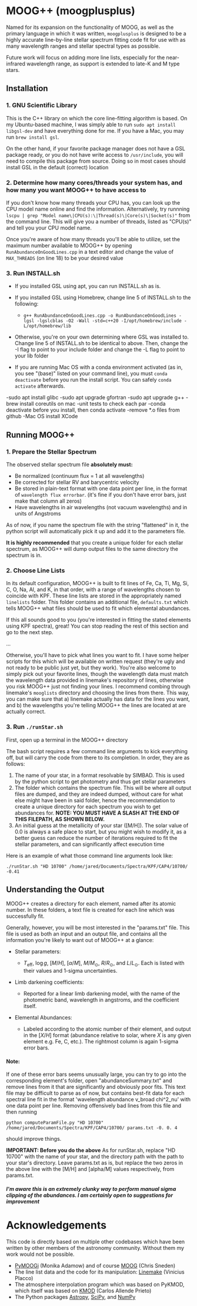 # MOOG++ (moogplusplus)

Named for its expansion on the functionality of MOOG, as well as the primary language in which it was written, `moogplusplus` is designed to be a highly accurate line-by-line stellar spectrum fitting code fit for use with as many wavelength ranges and stellar spectral types as possible.

Future work will focus on adding more line lists, especially for the near-infrared wavelength range, as support is extended to late-K and M type stars.

## Installation

### 1. GNU Scientific Library

This is the C++ library on which the core line-fitting algorithm is based. On my Ubuntu-based machine, I was simply able to run `sudo apt install libgsl-dev` and have everything done for me. If you have a Mac, you may run `brew install gsl`. 

On the other hand, if your favorite package manager does not have a GSL package ready, or you do not have write access to `/usr/include`, you will need to compile this package from source. Doing so in most cases should install GSL in the default (correct) location


### 2. Determine how many cores/threads your system has, and how many you want MOOG++ to have access to
If you don't know how many threads your CPU has, you can look up the CPU model name online and find the information. Alternatively, try runnning `lscpu | grep "Model name\|CPU(s):\|Thread(s)\|Core(s)\|Socket(s)"` from the command line. This will give you a number of threads, listed as "CPU(s)" and tell you your CPU model name. 

Once you're aware of how many threads you'll be able to utilize, set the maximum number available to MOOG++ by opening `RunAbundanceOnGoodLines.cpp` in a text editor and change the value of `MAX_THREADS` (on line 18) to be your desired value

### 3. Run INSTALL.sh
- If you installed GSL using apt, you can run INSTALL.sh as is.

- If you installed GSL using Homebrew, change line 5 of INSTALL.sh to the following:
   - `g++ RunAbundanceOnGoodLines.cpp -o RunAbundanceOnGoodLines -lgsl -lgslcblas -O2 -Wall -std=c++20 -I/opt/homebrew/include -L/opt/homebrew/lib`

- Otherwise, you're on your own determining where GSL was installed to. Change line 5 of INSTALL.sh to be identical to above. Then, change the -I flag to point to your include folder and change the -L flag to point to your lib folder 

- If you are running Mac OS with a conda environment activated (as in, you see "(base)" listed on your command line), you must `conda deactivate` before you run the install script. You can safely `conda activate` afterwards.


-sudo apt install glibc
-sudo apt upgrade gfortran
-sudo apt upgrade g++
-brew install coreutils on mac
-unit tests to check each par
-conda deactivate before you install, then conda activate
-remove *.o files from github
-Mac OS install XCode

## Running MOOG++

### 1. Prepare the Stellar Spectrum
The observed stellar spectrum file **absolutely must:**
- Be normalized (continuum flux = 1 at all wavelengths)
- Be corrected for stellar RV and barycentric velocity 
- Be stored in plain-text format with one data point per line, in the format of `wavelength flux errorbar`. (it's fine if you don't have error bars, just make that column all zeros)
- Have wavelengths in air wavelengths (not vacuum wavelengths) and in units of Angstroms


As of now, if you name the spectrum file with the string "flattened" in it, the python script will automatically pick it up and add it to the parameters file.

**It is highly recommended** that you create a unique folder for each stellar spectrum, as MOOG++ will dump output files to the same directory the spectrum is in.

### 2. Choose Line Lists
In its default configuration, MOOG++ is built to fit lines of Fe, Ca, Ti, Mg, Si, C, O, Na, Al, and K, in that order, with a range of wavelengths chosen to coincide with KPF. These line lists are stored in the appropriately named `linelists` folder. This folder contains an additional file, `defaults.txt` which tells MOOG++ what files should be used to fit which elemental abundances.

If this all sounds good to you (you're interested in fitting the stated elements using KPF spectra), great! You can stop reading the rest of this section and go to the next step.

...

Otherwise, you'll have to pick what lines you want to fit. I have some helper scripts for this which will be available on written request (they're ugly and not ready to be public just yet, but they work). You're also welcome to simply pick out your favorite lines, though the wavelength data must match the wavelength data provided in linemake's repository of lines, otherwise you risk MOOG++ just not finding your lines. I recommend combing through linemake's `mooglists` directory and choosing the lines from there. This way, you can make sure that a) linemake actually has data for the lines you want, and b) the wavelengths you're telling MOOG++ the lines are located at are actually correct.


### 3. Run `./runStar.sh`
First, open up a terminal in the MOOG++ directory

The bash script requires a few command line arguments to kick everything off, but will carry the code from there to its completion. In order, they are as follows:

1. The name of your star, in a format resolvable by SIMBAD. This is used by the python script to get photometry and thus get stellar parameters
2. The folder which contains the spectrum file. This will be where all output files are dumped, and they are indeed dumped, without care for what else might have been in said folder, hence the recommendation to create a unique directory for each spectrum you wish to get abundances for. **NOTE: YOU MUST HAVE A SLASH AT THE END OF THIS FILEPATH, AS SHOWN BELOW.**
3. An initial guess at the metallicity of your star (\[M/H\]). The solar value of 0.0 is always a safe place to start, but you might wish to modify it, as a better guess can reduce the number of iterations required to fit the stellar parameters, and can significantly affect execution time

Here is an example of what those command line arguments look like:

`./runStar.sh "HD 10700" /home/jared/Documents/Spectra/KPF/CAP4/10700/ -0.41`


## Understanding the Output
MOOG++ creates a directory for each element, named after its atomic number. In these folders, a text file is created for each line which was successfully fit. 

Generally, however, you will be most interested in the "params.txt" file. This file is used as both an input and an output file, and contains all the information you're likely to want out of MOOG++ at a glance:

- Stellar parameters:
  - $T_{\textrm{eff}}$, $\log{g}$, $[M/H]$, $[\alpha/M]$, $M/M_\odot$, $R/R_\odot$, and $L/L_\odot$. Each is listed with their values and 1-sigma uncertainties.

- Limb darkening coefficients:
  - Reported for a linear limb darkening model, with the name of the photometric band, wavelength in angstroms, and the coefficient itself.

- Elemental Abundances:
  - Labeled according to the atomic number of their element, and output in the $[X/H]$ format (abundance relative to solar, where $X$ is any given element e.g. Fe, C, etc.). The rightmost column is again 1-sigma error bars.

#### Note:
If one of these error bars seems unusually large, you can try to go into the corresponding element's folder, open "abundanceSummary.txt" and remove lines from it that are significantly and obviously poor fits. This text file may be difficult to parse as of now, but contains best-fit data for each spectral line fit in the format 'wavelength abundance v_broad chi^2_nu' with one data point per line. Removing offensively bad lines from this file and then running 

`python computeParamFile.py "HD 10700" /home/jared/Documents/Spectra/KPF/CAP4/10700/ params.txt -0. 0. 4`

should improve things. 

**IMPORTANT: Before you do the above** As for runStar.sh, replace "HD 10700" with the name of your star, and the directory path with the path to your star's directory. Leave params.txt as is, but replace the two zeros in the above line with the \[M/H\] and \[alpha/M\] values respectively, from params.txt. 
##### I'm aware this is an extremely clunky way to perform manual sigma clipping of the abundances. I am certainly open to suggestions for improvement


# Acknowledgements
This code is directly based on multiple other codebases which have been written by other members of the astronomy community. Without them my work would not be possible.
- [PyMOOGi](https://github.com/madamow/pymoogi) (Monika Adamow) and of course [MOOG](https://www.as.utexas.edu/~chris/moog.html) (Chris Sneden)
- The line list data and the code for its manipulation: [Linemake](https://github.com/vmplacco/linemake) (Vinicius Placco)
- The atmosphere interpolation program which was based on PyKMOD, which itself was based on [KMOD](http://leda.as.utexas.edu/stools/) (Carlos Allende Prieto)
- The Python packages [Astropy](https://www.astropy.org/), [SciPy](https://scipy.org/), and [NumPy](https://numpy.org/)


